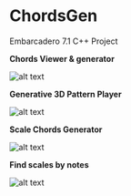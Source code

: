 # ChordsGen
Embarcadero 7.1 C++ Project


<b>Chords Viewer & generator</b>

![alt text](https://github.com/MaxScorda/ChordsGen_CodeOnly/blob/master/Info/MainInfo.jpg)


<b>Generative 3D Pattern Player</b>

![alt text](https://github.com/MaxScorda/ChordsGen_CodeOnly/blob/master/Info/MainPattern.jpg)



<b>Scale Chords Generator</b>

![alt text](https://github.com/MaxScorda/ChordsGen_CodeOnly/blob/master/Info/MainScale.png)



<b>Find scales by notes</b>

![alt text](https://github.com/MaxScorda/ChordsGen_CodeOnly/blob/master/Info/MainFind.png)
